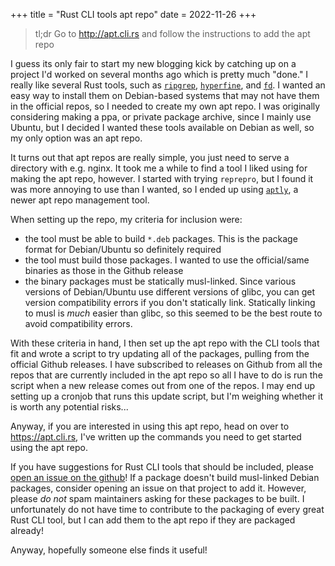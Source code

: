 +++
title = "Rust CLI tools apt repo"
date = 2022-11-26
+++

> tl;dr
> Go to http://apt.cli.rs and follow the instructions to add the apt repo

I guess its only fair to start my new blogging kick by catching up on a project I'd worked on several months ago which is pretty much "done." I really like several Rust tools, such as [`ripgrep`](https://github.com/BurntSushi/ripgrep), [`hyperfine`](https://github.com/sharkdp/hyperfine), and [`fd`](https://github.com/sharkdp/fd). I wanted an easy way to install them on Debian-based systems that may not have them in the official repos, so I needed to create my own apt repo. I was originally considering making a ppa, or private package archive, since I mainly use Ubuntu, but I decided I wanted these tools available on Debian as well, so my only option was an apt repo.

It turns out that apt repos are really simple, you just need to serve a directory with e.g. nginx. It took me a while to find a tool I liked using for making the apt repo, however. I started with trying `reprepro`, but I found it was more annoying to use than I wanted, so I ended up using [`aptly`](https://www.aptly.info/), a newer apt repo management tool.

When setting up the repo, my criteria for inclusion were:

 - the tool must be able to build `*.deb` packages. This is the package format for Debian/Ubuntu so definitely required
 - the tool must build those packages. I wanted to use the official/same binaries as those in the Github release
 - the binary packages must be statically musl-linked. Since various versions of Debian/Ubuntu use different versions of glibc, you can get version compatibility errors if you don't statically link. Statically linking to musl is *much* easier than glibc, so this seemed to be the best route to avoid compatibility errors.

With these criteria in hand, I then set up the apt repo with the CLI tools that fit and wrote a script to try updating all of the packages, pulling from the official Github releases. I have subscribed to releases on Github from all the repos that are currently included in the apt repo so all I have to do is run the script when a new release comes out from one of the repos. I may end up setting up a cronjob that runs this update script, but I'm weighing whether it is worth any potential risks...

Anyway, if you are interested in using this apt repo, head on over to https://apt.cli.rs, I've written up the commands you need to get started using the apt repo.

If you have suggestions for Rust CLI tools that should be included, please [open an issue on the github](https://github.com/ethanhs/apt.cli.rs/issues/new)! If a package doesn't build musl-linked Debian packages, consider opening an issue on that project to add it. However, please *do not* spam maintainers asking for these packages to be built. I unfortunately do not have time to contribute to the packaging of every great Rust CLI tool, but I can add them to the apt repo if they are packaged already!

Anyway, hopefully someone else finds it useful!
